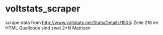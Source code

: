 # voltstats_scraper
scrape data from http://www.voltstats.net/Stats/Details/1505: Zeile 216 im HTML Quellcode sind zwei 2*N Matrizen
